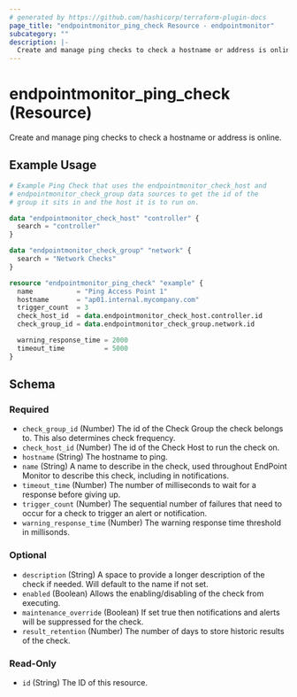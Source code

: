 ```yaml
---
# generated by https://github.com/hashicorp/terraform-plugin-docs
page_title: "endpointmonitor_ping_check Resource - endpointmonitor"
subcategory: ""
description: |-
  Create and manage ping checks to check a hostname or address is online.
---
```


# endpointmonitor_ping_check (Resource)

Create and manage ping checks to check a hostname or address is online.

## Example Usage

```terraform
# Example Ping Check that uses the endpointmonitor_check_host and
# endpointmonitor_check_group data sources to get the id of the 
# group it sits in and the host it is to run on.

data "endpointmonitor_check_host" "controller" {
  search = "controller"
}

data "endpointmonitor_check_group" "network" {
  search = "Network Checks"
}

resource "endpointmonitor_ping_check" "example" {
  name           = "Ping Access Point 1"
  hostname       = "ap01.internal.mycompany.com"
  trigger_count  = 3
  check_host_id  = data.endpointmonitor_check_host.controller.id
  check_group_id = data.endpointmonitor_check_group.network.id

  warning_response_time = 2000
  timeout_time          = 5000
}
```

<!-- schema generated by tfplugindocs -->
## Schema

### Required

- `check_group_id` (Number) The id of the Check Group the check belongs to. This also determines check frequency.
- `check_host_id` (Number) The id of the Check Host to run the check on.
- `hostname` (String) The hostname to ping.
- `name` (String) A name to describe in the check, used throughout EndPoint Monitor to describe this check, including in notifications.
- `timeout_time` (Number) The number of milliseconds to wait for a response before giving up.
- `trigger_count` (Number) The sequential number of failures that need to occur for a check to trigger an alert or notification.
- `warning_response_time` (Number) The warning response time threshold in millisonds.

### Optional

- `description` (String) A space to provide a longer description of the check if needed. Will default to the name if not set.
- `enabled` (Boolean) Allows the enabling/disabling of the check from executing.
- `maintenance_override` (Boolean) If set true then notifications and alerts will be suppressed for the check.
- `result_retention` (Number) The number of days to store historic results of the check.

### Read-Only

- `id` (String) The ID of this resource.


